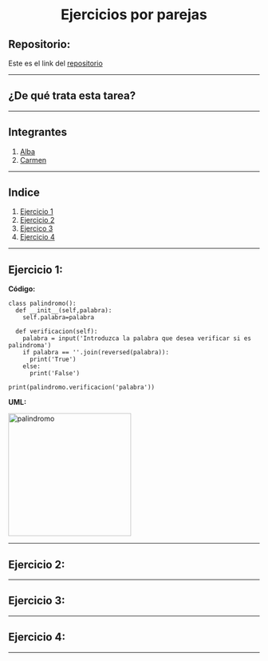 <h1 align="center">	Ejercicios por parejas</h1>

<h2>Repositorio:</h2>

Este es el link del [repositorio](https://github.com/albabernal03/ejercicios_parejas_POO)

***
<h2>¿De qué trata esta tarea?</h2>


***
## Integrantes

1. [Alba](https://github.com/albabernal03) 
2. [Carmen](https://github.com/carmenm02)



***
## Indice

1. [Ejercicio 1](#id1)
2. [Ejercicio 2](#id2)
3. [Ejercico 3](#id3)
4. [Ejercicio 4](#id4)

***

## Ejercicio 1:

**Código:**
```
class palindromo():
  def __init__(self,palabra):
    self.palabra=palabra
    
  def verificacion(self):
    palabra = input('Introduzca la palabra que desea verificar si es palindroma')
    if palabra == ''.join(reversed(palabra)):
      print('True')
    else:
      print('False')
      
print(palindromo.verificacion('palabra'))
```

**UML:**

<img width="246" alt="palindromo" src="https://user-images.githubusercontent.com/91721886/159340627-0a7b8f68-c782-4e7a-905d-acfadaaac8a8.png">



***

## Ejercicio 2:


***

## Ejercicio 3:


***

## Ejercicio 4:


***

